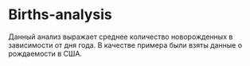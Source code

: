 # Births-analysis
Данный анализ выражает среднее количество новорожденных в зависимости от дня года. В качестве примера были взяты данные о рождаемости в США.
